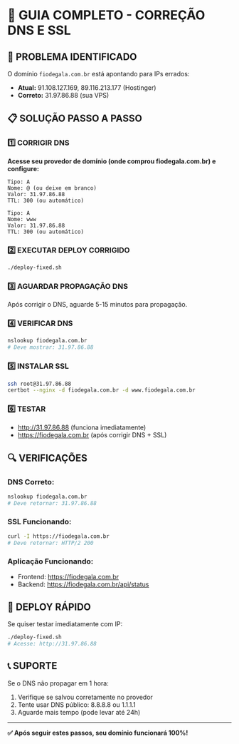# 🔧 GUIA COMPLETO - CORREÇÃO DNS E SSL

## 🚨 PROBLEMA IDENTIFICADO

O domínio `fiodegala.com.br` está apontando para IPs errados:
- **Atual:** 91.108.127.169, 89.116.213.177 (Hostinger)
- **Correto:** 31.97.86.88 (sua VPS)

## 📋 SOLUÇÃO PASSO A PASSO

### 1️⃣ **CORRIGIR DNS**

**Acesse seu provedor de domínio (onde comprou fiodegala.com.br) e configure:**

```
Tipo: A
Nome: @ (ou deixe em branco)
Valor: 31.97.86.88
TTL: 300 (ou automático)

Tipo: A  
Nome: www
Valor: 31.97.86.88
TTL: 300 (ou automático)
```

### 2️⃣ **EXECUTAR DEPLOY CORRIGIDO**

```bash
./deploy-fixed.sh
```

### 3️⃣ **AGUARDAR PROPAGAÇÃO DNS**

Após corrigir o DNS, aguarde 5-15 minutos para propagação.

### 4️⃣ **VERIFICAR DNS**

```bash
nslookup fiodegala.com.br
# Deve mostrar: 31.97.86.88
```

### 5️⃣ **INSTALAR SSL**

```bash
ssh root@31.97.86.88
certbot --nginx -d fiodegala.com.br -d www.fiodegala.com.br
```

### 6️⃣ **TESTAR**

- http://31.97.86.88 (funciona imediatamente)
- https://fiodegala.com.br (após corrigir DNS + SSL)

## 🔍 VERIFICAÇÕES

### **DNS Correto:**
```bash
nslookup fiodegala.com.br
# Deve retornar: 31.97.86.88
```

### **SSL Funcionando:**
```bash
curl -I https://fiodegala.com.br
# Deve retornar: HTTP/2 200
```

### **Aplicação Funcionando:**
- Frontend: https://fiodegala.com.br
- Backend: https://fiodegala.com.br/api/status

## 🚀 DEPLOY RÁPIDO

Se quiser testar imediatamente com IP:

```bash
./deploy-fixed.sh
# Acesse: http://31.97.86.88
```

## 📞 SUPORTE

Se o DNS não propagar em 1 hora:
1. Verifique se salvou corretamente no provedor
2. Tente usar DNS público: 8.8.8.8 ou 1.1.1.1
3. Aguarde mais tempo (pode levar até 24h)

---

**✅ Após seguir estes passos, seu domínio funcionará 100%!** 